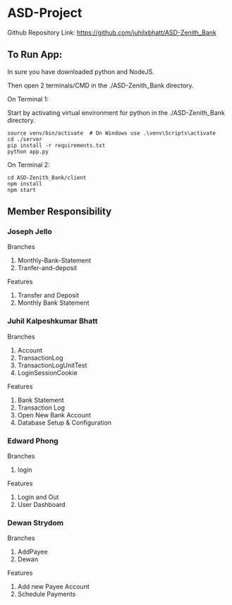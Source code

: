 # ASD-Project

Github Repository Link: https://github.com/juhilxbhatt/ASD-Zenith_Bank

## To Run App:

In sure you have downloaded python and NodeJS.

Then open 2 terminals/CMD in the ./ASD-Zenith_Bank directory.

On Terminal 1:

Start by activating virtual environment for python in the ./ASD-Zenith_Bank directory.

```
source venv/bin/activate  # On Windows use .\venv\Scripts\activate
cd ./server
pip install -r requirements.txt
python app.py
```

On Terminal 2:

```
cd ASD-Zenith_Bank/client
npm install
npm start
```

## Member Responsibility

### Joseph Jello

Branches

1. Monthly-Bank-Statement
2. Tranfer-and-deposit

Features

1. Transfer and Deposit
2. Monthly Bank Statement

### Juhil Kalpeshkumar Bhatt

Branches

1. Account
2. TransactionLog
3. TransactionLogUnitTest
4. LoginSessionCookie

Features

1. Bank Statement
2. Transaction Log
3. Open New Bank Account
4. Database Setup & Configuration

### Edward Phong

Branches

1. login

Features

1. Login and Out
2. User Dashboard

### Dewan Strydom

Branches

1. AddPayee
2. Dewan

Features

1. Add new Payee Account
2. Schedule Payments
